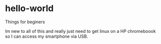 # hello-world
Things for beginers

Im new to all of this and really just need to get linux on a HP chromeboook so I can access my smartphone via USB.
